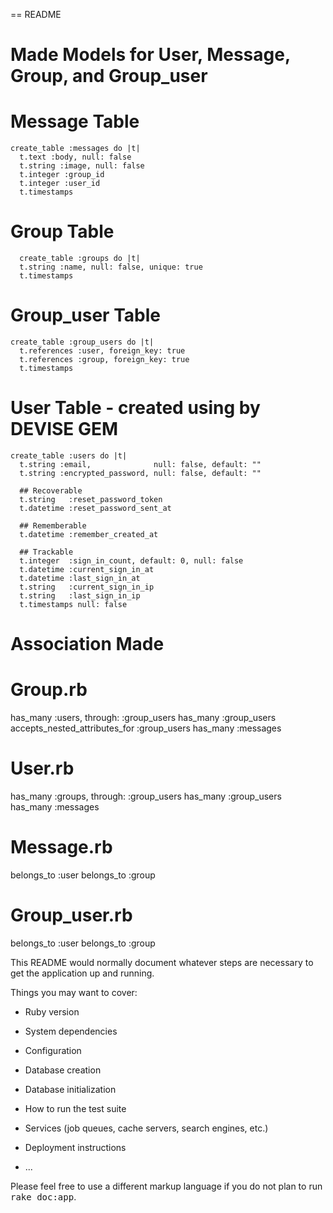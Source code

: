 == README

# Made Models for User, Message, Group, and Group_user

# Message Table 
    create_table :messages do |t|
      t.text :body, null: false
      t.string :image, null: false
      t.integer :group_id
      t.integer :user_id
      t.timestamps

# Group Table
      create_table :groups do |t|
      t.string :name, null: false, unique: true
      t.timestamps

# Group_user Table
    create_table :group_users do |t|
      t.references :user, foreign_key: true
      t.references :group, foreign_key: true
      t.timestamps

# User Table - created using by DEVISE GEM
    create_table :users do |t|
      t.string :email,              null: false, default: ""
      t.string :encrypted_password, null: false, default: ""

      ## Recoverable
      t.string   :reset_password_token
      t.datetime :reset_password_sent_at

      ## Rememberable
      t.datetime :remember_created_at

      ## Trackable
      t.integer  :sign_in_count, default: 0, null: false
      t.datetime :current_sign_in_at
      t.datetime :last_sign_in_at
      t.string   :current_sign_in_ip
      t.string   :last_sign_in_ip
      t.timestamps null: false


# Association Made

   # Group.rb
  has_many :users, through: :group_users
  has_many :group_users
  accepts_nested_attributes_for :group_users
  has_many :messages

   # User.rb
  has_many :groups, through: :group_users
  has_many :group_users
  has_many :messages

   # Message.rb
  belongs_to :user
  belongs_to :group

   #  Group_user.rb
  belongs_to :user
  belongs_to :group





This README would normally document whatever steps are necessary to get the
application up and running.

Things you may want to cover:

* Ruby version

* System dependencies

* Configuration

* Database creation

* Database initialization

* How to run the test suite

* Services (job queues, cache servers, search engines, etc.)

* Deployment instructions

* ...


Please feel free to use a different markup language if you do not plan to run
<tt>rake doc:app</tt>.
